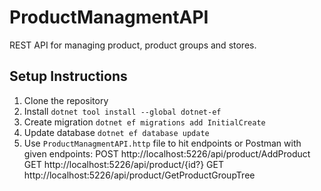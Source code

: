 # ProductManagmentAPI

REST API for managing product, product groups and stores.

## Setup Instructions

1. Clone the repository
2. Install `dotnet tool install --global dotnet-ef`
3. Create migration `dotnet ef migrations add InitialCreate`
4. Update database `dotnet ef database update`
5. Use `ProductManagmentAPI.http` file to hit endpoints or Postman with given endpoints:
	POST http://localhost:5226/api/product/AddProduct
	GET http://localhost:5226/api/product/{id?}
	GET http://localhost:5226/api/product/GetProductGroupTree
